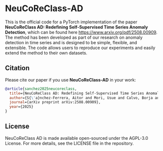 # NeuCoReClass-AD

This is the official code for a PyTorch implementation of the paper **NeuCoReClass AD: Redefining Self-Supervised Time Series Anomaly Detection**, which can be found here https://www.arxiv.org/pdf/2508.00909.
The method has been developed as part of our research on anomaly detection in time series and is designed to be simple, flexible, and extensible. The code allows users to reproduce our experiments and easily extend the method to their own datasets.

## Citation

Please cite our paper if you use **NeuCoReClass-AD** in your work:  

```bibtex
@article{sanchez2025neucoreclass,
  title={NeuCoReClass AD: Redefining Self-Supervised Time Series Anomaly Detection},
  author={S{\'a}nchez-Ferrera, Aitor and Mori, Usue and Calvo, Borja and Lozano, Jose A},
  journal={arXiv preprint arXiv:2508.00909},
  year={2025}
}
```
## License

NeuCoReClass AD is made available open-sourced under the AGPL-3.0 License. For more details, see the LICENSE file in the repository.
